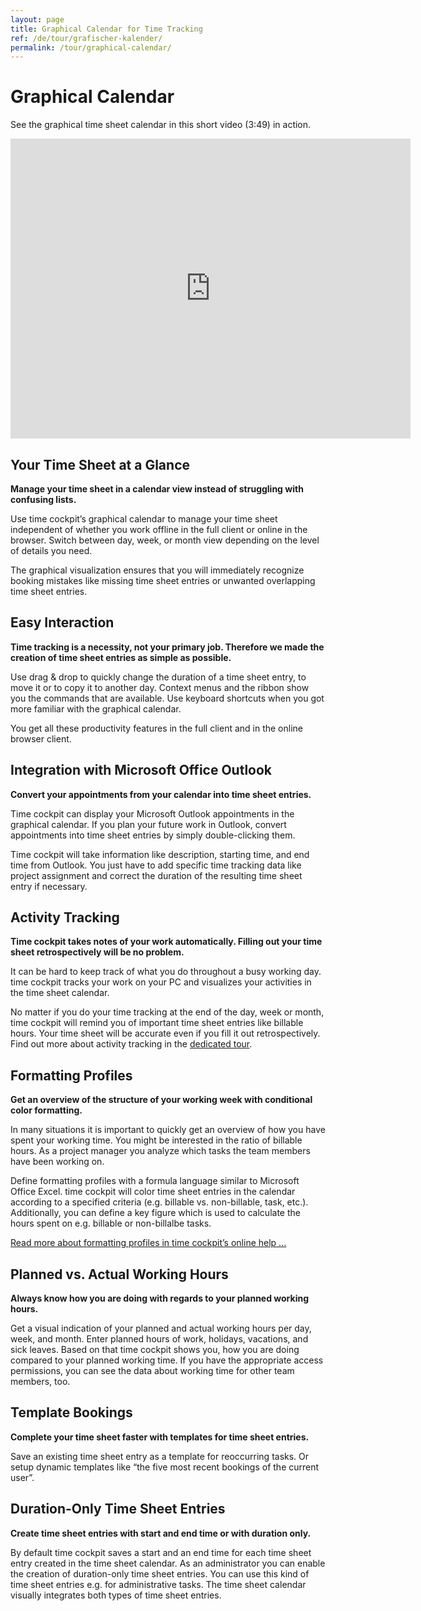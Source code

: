 ```yaml
---
layout: page
title: Graphical Calendar for Time Tracking
ref: /de/tour/grafischer-kalender/
permalink: /tour/graphical-calendar/
---
```


<h1>Graphical Calendar
		</h1><div class="tour">
  <div class="row">
    <div class="col-sm-12">
      <p>See the graphical time sheet calendar in this short video (3:49) in action.
				</p>
      <div class="videoWrapper">
        <iframe width="640" height="480" src="https://www.youtube.com/embed/GaTEyBi8Qa0" rel="0" frameborder="0" allowfullscreen="allowfullscreen"></iframe>
      </div>
    </div>
  </div>
  <div class="row">
    <div class="col-sm-12 col-md-6">
      <h2>Your Time Sheet at a Glance
				</h2>
      <p>
        <strong>Manage your time sheet in a calendar view instead of struggling with confusing lists.</strong>
      </p>
      <p>Use time cockpit’s graphical calendar to manage your time sheet independent of whether you work offline in the full client or online in the browser. Switch between day, week, or month view depending on the level of details you need.
				</p>
      <p>The graphical visualization ensures that you will immediately recognize booking mistakes like missing time sheet entries or unwanted overlapping time sheet entries.
				</p>
    </div>
    <div class="col-sm-12 col-md-6">
      <function name="Composite.Media.ImageGallery.Slimbox2">
        <param name="MediaImage" value="MediaArchive:e8d4c306-4aa7-44c8-a0ca-73cef101f90e" />
        <param name="GroupName" value="page" />
      </function>
    </div>
  </div>
  <div class="row">
    <div class="col-sm-12 col-md-6">
      <h2>Easy Interaction
				</h2>
      <p>
        <strong>Time tracking is a necessity, not your primary job. Therefore we made the creation of time sheet entries as simple as possible.</strong>
      </p>
      <p>Use drag &amp; drop to quickly change the duration of a time sheet entry, to move it or to copy it to another day. Context menus and the ribbon show you the commands that are available. Use keyboard shortcuts when you got more familiar with the graphical calendar.
				</p>
      <p>You get all these productivity features in the full client and in the online browser client.
				</p>
    </div>
    <div class="col-sm-12 col-md-6">
      <function name="Composite.Media.ImageGallery.Slimbox2">
        <param name="MediaImage" value="MediaArchive:f0fd62e7-deb0-4fb9-869a-a03fa363cefb" />
        <param name="GroupName" value="page" />
      </function>
    </div>
  </div>
  <div class="row">
    <div class="col-sm-12 col-md-6">
      <h2>Integration with Microsoft Office Outlook
				</h2>
      <p>
        <strong>Convert your appointments from your calendar into time sheet entries.</strong>
      </p>
      <p>Time cockpit can display your Microsoft Outlook appointments in the graphical calendar. If you plan your future work in Outlook, convert appointments into time sheet entries by simply double-clicking them.
				</p>
      <p>Time cockpit will take information like description, starting time, and end time from Outlook. You just have to add specific time tracking data like project assignment and correct the duration of the resulting time sheet entry if necessary.
				</p>
    </div>
    <div class="col-sm-12 col-md-6">
      <function name="Composite.Media.ImageGallery.Slimbox2">
        <param name="MediaImage" value="MediaArchive:f60342bc-c903-4761-8f7e-dfd7309c3060" />
        <param name="GroupName" value="page" />
      </function>
    </div>
  </div>
  <div class="row">
    <div class="col-sm-12 col-md-6">
      <h2>Activity Tracking
				</h2>
      <p>
        <strong>Time cockpit takes notes of your work automatically. Filling out your time sheet retrospectively will be no problem.</strong>
      </p>
      <p>It can be hard to keep track of what you do throughout a busy working day. time cockpit tracks your work on your PC and visualizes your activities in the time sheet calendar.
				</p>
      <p>No matter if you do your time tracking at the end of the day, week or month, time cockpit will remind you of important time sheet entries like billable hours. Your time sheet will be accurate even if you fill it out retrospectively. Find out more about activity tracking in the <a href="{{site.baseurl}}/tour/activity-tracking/">dedicated tour</a>.
				</p>
    </div>
    <div class="col-sm-12 col-md-6">
      <function name="Composite.Media.ImageGallery.Slimbox2">
        <param name="MediaImage" value="MediaArchive:1bbae7a2-b766-4c6c-a3a4-5bdeb8d7cf2c" />
        <param name="GroupName" value="page" />
      </function>
    </div>
  </div>
  <div class="row">
    <div class="col-sm-12 col-md-6">
      <h2>Formatting Profiles
				</h2>
      <p>
        <strong>Get an overview of the structure of your working week with conditional color formatting.</strong>
      </p>
      <p>In many situations it is important to quickly get an overview of how you have spent your working time. You might be interested in the ratio of billable hours. As a project manager you analyze which tasks the team members have been working on.
				</p>
      <p>Define formatting profiles with a formula language similar to Microsoft Office Excel. time cockpit will color time sheet entries in the calendar according to a specified criteria (e.g. billable vs. non-billable, task, etc.). Additionally, you can define a key figure which is used to calculate the hours spent on e.g. billable or non-billalbe tasks.
				</p>
      <p>
        <a href="http://help.timecockpit.com/?topic=html/95b1ce59-c4ec-461a-ba9b-cb978295c3de.htm#GeneralSettings" title="Formatting Profiles" target="_blank">Read more about formatting profiles in time cockpit’s online help ...</a>
      </p>
    </div>
    <div class="col-sm-12 col-md-6">
      <function name="Composite.Media.ImageGallery.Slimbox2">
        <param name="MediaImage" value="MediaArchive:1499cbe7-2c25-4c40-ab32-690b23a7d2dc" />
        <param name="GroupName" value="page" />
      </function>
    </div>
  </div>
  <div class="row">
    <div class="col-sm-12 col-md-6">
      <h2>Planned vs. Actual Working Hours
				</h2>
      <p>
        <strong>Always know how you are doing with regards to your planned working hours.</strong>
      </p>
      <p>Get a visual indication of your planned and actual working hours per day, week, and month. Enter planned hours of work, holidays, vacations, and sick leaves. Based on that time cockpit shows you, how you are doing compared to your planned working time. If you have the appropriate access permissions, you can see the data about working time for other team members, too.
				</p>
    </div>
    <div class="col-sm-12 col-md-6">
      <function name="Composite.Media.ImageGallery.Slimbox2">
        <param name="MediaImage" value="MediaArchive:6af58ecc-af5c-46f8-b479-a020794de638" />
        <param name="GroupName" value="page" />
      </function>
    </div>
  </div>
  <div class="row">
    <div class="col-sm-12 col-md-6">
      <h2>Template Bookings
				</h2>
      <p>
        <strong>Complete your time sheet faster with templates for time sheet entries.</strong>
      </p>
      <p>Save an existing time sheet entry as a template for reoccurring tasks. Or setup dynamic templates like “the five most recent bookings of the current user”.
				</p>
    </div>
    <div class="col-sm-12 col-md-6">
      <function name="Composite.Media.ImageGallery.Slimbox2">
        <param name="MediaImage" value="MediaArchive:77d03f02-788f-47b1-adbe-0d5638f67aad" />
        <param name="GroupName" value="page" />
      </function>
    </div>
  </div>
  <div class="row">
    <div class="col-sm-12 col-md-6">
      <h2>Duration-Only Time Sheet Entries
				</h2>
      <p>
        <strong>Create time sheet entries with start and end time or with duration only.</strong>
      </p>
      <p>By default time cockpit saves a start and an end time for each time sheet entry created in the time sheet calendar. As an administrator you can enable the creation of duration-only time sheet entries. You can use this kind of time sheet entries e.g. for administrative tasks. The time sheet calendar visually integrates both types of time sheet entries.
				</p>
    </div>
    <div class="col-sm-12 col-md-6">
      <function name="Composite.Media.ImageGallery.Slimbox2">
        <param name="MediaImage" value="MediaArchive:ed478b22-789a-41f4-aec1-a7ff37108233" />
        <param name="GroupName" value="page" />
      </function>
    </div>
  </div>
</div>